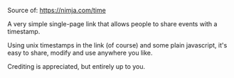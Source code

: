 Source of: https://nimja.com/time

A very simple single-page link that allows people to share events with a timestamp.

Using unix timestamps in the link (of course) and some plain javascript, it's easy to share, modify and use anywhere you like.

Crediting is appreciated, but entirely up to you.